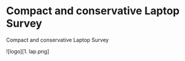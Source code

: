 # Compact and conservative Laptop Survey
 Compact and conservative Laptop Survey

![logo][1. lap.png]
